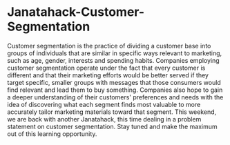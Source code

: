 # Janatahack-Customer-Segmentation
Customer segmentation is the practice of dividing a customer base into groups of individuals that are similar in specific ways relevant to marketing, such as age, gender, interests and spending habits.  Companies employing customer segmentation operate under the fact that every customer is different and that their marketing efforts would be better served if they target specific, smaller groups with messages that those consumers would find relevant and lead them to buy something. Companies also hope to gain a deeper understanding of their customers' preferences and needs with the idea of discovering what each segment finds most valuable to more accurately tailor marketing materials toward that segment.  This weekend, we are back with another Janatahack, this time dealing in a problem statement on customer segmentation. Stay tuned and make the maximum out of this learning opportunity.
